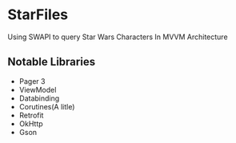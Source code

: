 # StarFiles
 Using SWAPI to query Star Wars Characters
 In MVVM Architecture

## Notable Libraries
* Pager 3
* ViewModel
* Databinding
* Corutines(A litle)
* Retrofit
* OkHttp
* Gson
